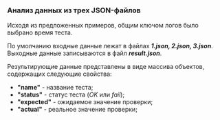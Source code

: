 ### Анализ данных из трех JSON-файлов

Исходя из предложенных примеров, общим ключом логов было выбрано время теста.  

По умолчанию входные данные лежат в файлах ***1.json, 2.json, 3.json***.  
Выходные данные записываются в файл ***result.json***. 

Результирующие данные представлены в виде массива объектов, содержащих следующие свойства:
* **"name"**     - название теста;
* **"status"**   - статус теста (*OK* или *fail*);
* **"expected"** - ожидаемое значение проверки;
* **"actual"**   - реальное значение проверки;

